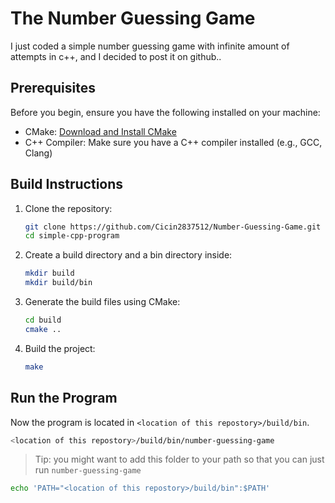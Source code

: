 # The Number Guessing Game

I just coded a simple number guessing game with infinite amount of attempts in c++, and I decided to post it on github..

## Prerequisites

Before you begin, ensure you have the following installed on your machine:

- CMake: [Download and Install CMake](https://cmake.org/download/)
- C++ Compiler: Make sure you have a C++ compiler installed (e.g., GCC, Clang)

## Build Instructions

1. Clone the repository:

    ```bash
    git clone https://github.com/Cicin2837512/Number-Guessing-Game.git
    cd simple-cpp-program
    ```

2. Create a build directory and a bin directory inside:

    ```bash
    mkdir build
    mkdir build/bin
    ```

3. Generate the build files using CMake:

    ```bash
    cd build
    cmake ..
    ```

4. Build the project:

    ```bash
    make
    ```

## Run the Program

Now the program is located in `<location of this repostory>/build/bin`.
```bash
<location of this repostory>/build/bin/number-guessing-game
```

> Tip: you might want to add this folder to your path so that you can just run `number-guessing-game`

```bash
echo 'PATH="<location of this repostory>/build/bin":$PATH'
```
